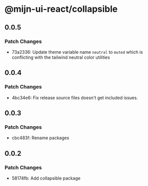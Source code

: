 # @mijn-ui-react/collapsible

## 0.0.5

### Patch Changes

- 73a2336: Update theme variable name `neutral` to `muted` which is conflicting with the tailwind neutral color utilities

## 0.0.4

### Patch Changes

- 4bc34e6: Fix release source files doesn't get included issues.

## 0.0.3

### Patch Changes

- cbc483f: Rename packages

## 0.0.2

### Patch Changes

- 58174fb: Add collapsible package
